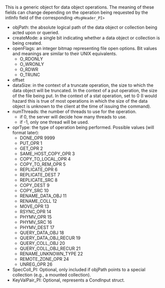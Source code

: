 This is a generic object for data object operations. The meaning of these fields can change depending on the operation being requested by the intInfo field of the corresponding `<MsgHeader_PI>`

- objPath: the absolute logical path of the data object or collection being acted upon or queried. 
- createMode: a single bit indicating whether a data object or collection is being created.
- openFlags: an integer bitmap representing file open options. Bit values and meanings are similar to their UNIX equivalents.
	- O_RDONLY
	- O_WRONLY
	- O_RDWR
	- O_TRUNC
- offset
- dataSize: in the context of a truncate operation, the size to which the data object will be truncated. In the context of a put operation, the size of the file being put. In the context of a stat operation, set to 0 (I would hazard this is true of most operations in which the size of the data object is unknown to the client at the time of issuing the command).
- numThreads: the number of threads to use for the operation. 
	- if 0, the server will decide how many threads to use.
	- if -1, only one thread will be used.
- oprType: the type of operation being performed.  Possible values (will format later):
	-  DONE_OPR                9999
	- PUT_OPR                 1
	- GET_OPR                 2
	- SAME_HOST_COPY_OPR      3
	- COPY_TO_LOCAL_OPR       4
	- COPY_TO_REM_OPR         5
	- REPLICATE_OPR           6
	- REPLICATE_DEST          7
	- REPLICATE_SRC           8
	- COPY_DEST               9
	- COPY_SRC                10
	- RENAME_DATA_OBJ         11
	- RENAME_COLL             12
	- MOVE_OPR                13
	- RSYNC_OPR               14
	- PHYMV_OPR               15
	- PHYMV_SRC               16
	- PHYMV_DEST              17
	- QUERY_DATA_OBJ          18
	- QUERY_DATA_OBJ_RECUR    19
	- QUERY_COLL_OBJ          20
	- QUERY_COLL_OBJ_RECUR    21
	- RENAME_UNKNOWN_TYPE     22
	- REMOTE_ZONE_OPR         24
	- UNREG_OPR               26
 - SpecColl_PI: Optional, only included if objPath points to a special collection (e.g., a mounted collection).
 -  KeyValPair_PI: Optional, represents a CondInput struct.
